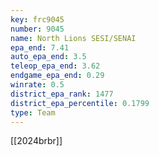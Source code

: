 ```yaml
---
key: frc9045
number: 9045
name: North Lions SESI/SENAI
epa_end: 7.41
auto_epa_end: 3.5
teleop_epa_end: 3.62
endgame_epa_end: 0.29
winrate: 0.5
district_epa_rank: 1477
district_epa_percentile: 0.1799
type: Team
---
```

[[2024brbr]]
